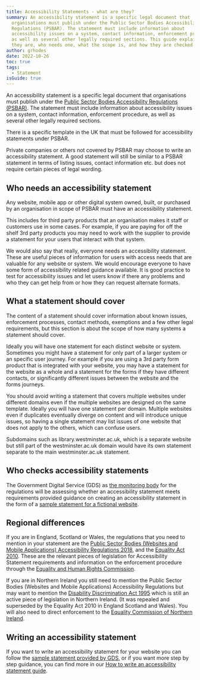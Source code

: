 ```yaml
---
title: Accessibility Statements - what are they?
summary: An accessibility statement is a specific legal document that
  organisations must publish under the Public Sector Bodies Accessibility
  Regulations (PSBAR). The statement must include information about
  accessibility issues on a system, contact information, enforcement procedure,
  as well as several other legally required sections. This guide explains what
  they are, who needs one, what the scope is, and how they are checked.
author: grhodes
date: 2022-10-26
toc: true
tags:
  - Statement
isGuide: true
---
```

An accessibility statement is a specific legal document that organisations must publish under the [Public Sector Bodies Accessibility Regulations (PSBAR)](https://www.makethingsaccessible.com/guides/what-are-the-public-sector-bodies-accessibility-regulations/). The statement must include information about accessibility issues on a system, contact information, enforcement procedure, as well as several other legally required sections.

There is a specific template in the UK that must be followed for accessibility statements under PSBAR.

Private companies or others not covered by PSBAR may choose to write an accessibility statement. A good statement will still be similar to a PSBAR statement in terms of listing issues, contact information etc. but does not require certain pieces of legal wording.

## Who needs an accessibility statement

Any website, mobile app or other digital system owned, built, or purchased by an organisation in scope of PSBAR must have an accessibility statement.

This includes for third party products that an organisation makes it staff or customers use in some cases. For example, if you are paying for off the shelf 3rd party products you may need to work with the supplier to provide a statement for your users that interact with that system.

We would also say that really, everyone needs an accessibility statement. These are useful pieces of information for users with access needs that are valuable for any website or system. We would encourage everyone to have some form of accessibility related guidance available. It is good practice to test for accessibility issues and let users know if there any problems and who they can get help from or how they can request alternate formats.

## What a statement should cover

The content of a statement should cover information about known issues, enforcement processes, contact methods, exemptions and a few other legal requirements, but this section is about the scope of how many systems a statement should cover.

Ideally you will have one statement for each distinct website or system. Sometimes you might have a statement for only part of a larger system or an specific user journey. For example if you are using a 3rd party form product that is integrated with your website, you may have a statement for the website as a whole and a statement for the forms if they have different contacts, or significantly different issues between the website and the forms journeys.

You should avoid writing a statement that covers multiple websites under different domains even if the multiple websites are designed on the same template. Ideally you will have one statement per domain. Multiple websites even if duplicates eventually diverge on content and will introduce unique issues, so having a single statement may list issues of one website that does not apply to the others, which can confuse users.

<div class="callout__info"><span class="callout__icon"></span><span class="callout__text">Subdomains such as library.westminster.ac.uk, which is a separate website but still part of the westminster.ac.uk domain would have its own statement separate to the main westminster.ac.uk statement.</span></div>

## Who checks accessibility statements

The Government Digital Service (GDS) as [the monitoring body](https://www.makethingsaccessible.com/guides/psbar-monitoring-and-enforcement-process/) for the regulations will be assessing whether an accessibility statement meets requirements provided guidance on creating an accessibility statement in the form of a [sample statement for a fictional website](https://www.gov.uk/government/publications/sample-accessibility-statement/sample-accessibility-statement-for-a-fictional-public-sector-website).

## Regional differences

If you are in England, Scotland or Wales, the regulations that you need to mention in your statement are the [Public Sector Bodies (Websites and Mobile Applications) Accessibility Regulations 2018](http://www.legislation.gov.uk/uksi/2018/952/contents/made), and the [Equality Act 2010](http://www.legislation.gov.uk/ukpga/2010/15/contents). These are the relevant pieces of legislation for Accessibility Statement requirements and information on the enforcement procedure through the [Equality and Human Rights Commission](https://www.equalityhumanrights.com/en).

If you are in Northern Ireland you still need to mention the Public Sector Bodies (Websites and Mobile Applications) Accessibility Regulations but may want to mention the [Disability Discrimination Act 1995](http://www.legislation.gov.uk/ukpga/1995/50/contents) which is still an active piece of legislation in Northern Ireland. (It was repealed and superseded by the Equality Act 2010 in England Scotland and Wales). You will also need to direct enforcement to the [Equality Commission of Northern Ireland](https://www.equalityni.org/Home).

## Writing an accessibility statement

If you want to write an accessibility statement for your website you can follow the [sample statement provided by GDS](https://www.gov.uk/government/publications/sample-accessibility-statement/sample-accessibility-statement-for-a-fictional-public-sector-website), or if you want more step by step guidance, you can find more in our [How to write an accessibility statement guide](https://www.makethingsaccessible.com/guides/how-to-write-an-accessibility-statement/).